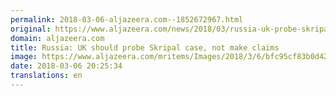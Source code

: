 ```yaml
---
permalink: 2018-03-06-aljazeera.com--1852672967.html
original: https://www.aljazeera.com/news/2018/03/russia-uk-probe-skripal-case-claims-180306185349306.html
domain: aljazeera.com
title: Russia: UK should probe Skripal case, not make claims
image: https://www.aljazeera.com/mritems/Images/2018/3/6/bfc95cf83b0d42809ff3d8441e6b80e3_18.jpg
date: 2018-03-06 20:25:34
translations: en
---
```


